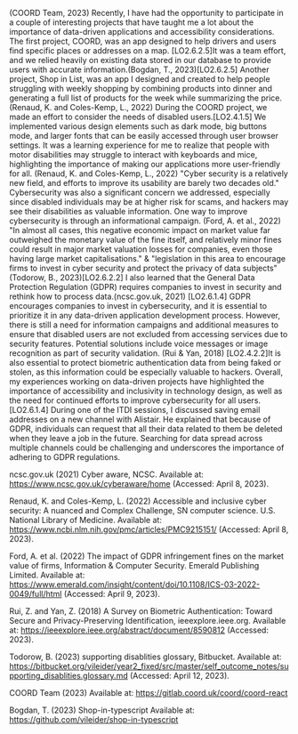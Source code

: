 
(COORD Team, 2023)
Recently, I have had the opportunity to participate in a couple of interesting projects that have taught me a lot about the importance of data-driven applications and accessibility considerations. The first project, COORD, was an app designed to help drivers and users find specific places or addresses on a map. [LO2.6.2.5]It was a team effort, and we relied heavily on existing data stored in our database to provide users with accurate information.(Bogdan, T., 2023)[LO2.6.2.5] Another project, Shop in List, was an app I designed and created to help people struggling with weekly shopping by combining products into dinner and generating a full list of products for the week while summarizing the price.
(Renaud, K. and Coles-Kemp, L., 2022)
During the COORD project, we made an effort to consider the needs of disabled users.[LO2.4.1.5] We implemented various design elements such as dark mode, big buttons mode, and larger fonts that can be easily accessed through user browser settings. It was a learning experience for me to realize that people with motor disabilities may struggle to interact with keyboards and mice, highlighting the importance of making our applications more user-friendly for all.
(Renaud, K. and Coles-Kemp, L., 2022)
"Cyber security is a relatively new field, and efforts to improve its usability are barely two decades old."
Cybersecurity was also a significant concern we addressed, especially since disabled individuals may be at higher risk for scams, and hackers may see their disabilities as valuable information. One way to improve cybersecurity is through an informational campaign. (Ford, A. et al., 2022)
"In almost all cases, this negative economic impact on market value far outweighed the monetary value of the fine itself, and relatively minor fines could result in major market valuation losses for companies, even those having large market capitalisations."
& "legislation in this area to encourage firms to invest in cyber security and protect the privacy of data subjects"
(Todorow, B., 2023)[LO2.6.2.2]
I also learned that the General Data Protection Regulation (GDPR) requires companies to invest in security and rethink how to process data.(ncsc.gov.uk, 2021)
[LO2.6.1.4] GDPR encourages companies to invest in cybersecurity, and it is essential to prioritize it in any data-driven application development process.
However, there is still a need for information campaigns and additional measures to ensure that disabled users are not excluded from accessing services due to security features. Potential solutions include voice messages or image recognition as part of security validation. (Rui & Yan, 2018) [LO2.4.2.2]It is also essential to protect biometric authentication data from being faked or stolen, as this information could be especially valuable to hackers. Overall, my experiences working on data-driven projects have highlighted the importance of accessibility and inclusivity in technology design, as well as the need for continued efforts to improve cybersecurity for all users.
[LO2.6.1.4]
During one of the ITDI sessions, I discussed saving email addresses on a new channel with Alistair. He explained that because of GDPR, individuals can request that all their data related to them be deleted when they leave a job in the future. Searching for data spread across multiple channels could be challenging and underscores the importance of adhering to GDPR regulations.

ncsc.gov.uk (2021) Cyber aware, NCSC. Available at: https://www.ncsc.gov.uk/cyberaware/home (Accessed: April 8, 2023). 

Renaud, K. and Coles-Kemp, L. (2022) Accessible and inclusive cyber security: A nuanced and Complex Challenge, SN computer science. U.S. National Library of Medicine. Available at: https://www.ncbi.nlm.nih.gov/pmc/articles/PMC9215151/ (Accessed: April 8, 2023). 

Ford, A. et al. (2022) The impact of GDPR infringement fines on the market value of firms, Information &amp; Computer Security. Emerald Publishing Limited. Available at: https://www.emerald.com/insight/content/doi/10.1108/ICS-03-2022-0049/full/html (Accessed: April 9, 2023). 

Rui, Z. and Yan, Z. (2018) A Survey on Biometric Authentication: Toward Secure and Privacy-Preserving Identification, ieeexplore.ieee.org. Available at: https://ieeexplore.ieee.org/abstract/document/8590812 (Accessed: 2023). 

Todorow, B. (2023) supporting disablities glossary, Bitbucket. Available at: https://bitbucket.org/vileider/year2_fixed/src/master/self_outcome_notes/supporting_disablities.glossary.md (Accessed: April 12, 2023). 

COORD Team (2023) Available at: https://gitlab.coord.uk/coord/coord-react

Bogdan, T. (2023) Shop-in-typescript Available at: https://github.com/vileider/shop-in-typescript 